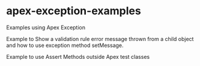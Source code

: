 # apex-exception-examples
Examples using Apex Exception

Example to Show a validation rule error message thrown from a child object 
and how to use exception method setMessage.

Example to use Assert Methods outside Apex test classes
